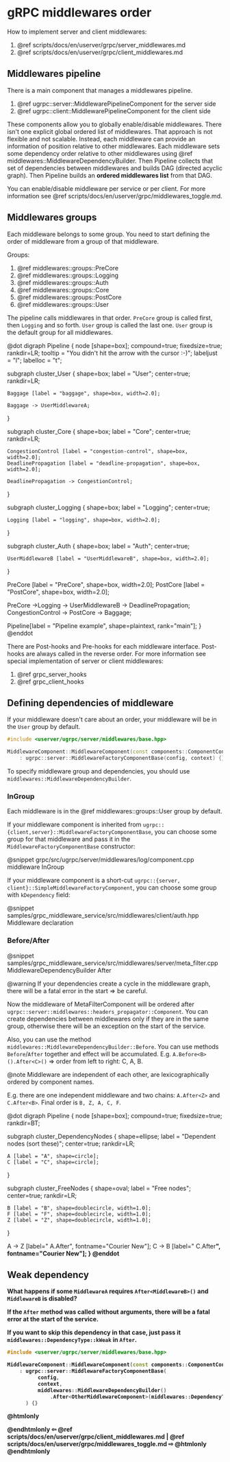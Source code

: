 # gRPC middlewares order

How to implement server and client middlewares:
1. @ref scripts/docs/en/userver/grpc/server_middlewares.md
2. @ref scripts/docs/en/userver/grpc/client_middlewares.md

## Middlewares pipeline

There is a main component that manages a middlewares pipeline.

1. @ref ugrpc::server::MiddlewarePipelineComponent for the server side
2. @ref ugrpc::client::MiddlewarePipelineComponent for the client side

These components allow you to globally enable/disable middlewares. There isn't one explicit global ordered list of middlewares. 
That approach is not flexible and not scalable. Instead, each middleware can provide an information of position relative to other middlewares. 
Each middleware sets some dependency order relative to other middlewares using @ref middlewares::MiddlewareDependencyBuilder.
Then Pipeline collects that set of dependencies between middlewares and builds DAG (directed acyclic graph). Then Pipeline builds an **ordered middlewares list** from that DAG.

You can enable/disable middleware per service or per client. For more information see @ref scripts/docs/en/userver/grpc/middlewares_toggle.md.

## Middlewares groups

Each middleware belongs to some group. You need to start defining the order of middleware from a group of that middleware.

Groups:

1. @ref middlewares::groups::PreCore
2. @ref middlewares::groups::Logging
3. @ref middlewares::groups::Auth
4. @ref middlewares::groups::Core
5. @ref middlewares::groups::PostCore
6. @ref middlewares::groups::User

The pipeline calls middlewares in that order. `PreCore` group is called first, then `Logging` and so forth. `User` group is called the last one. 
`User` group is the default group for all middlewares.

@dot
digraph Pipeline {
  node [shape=box];
  compound=true;
  fixedsize=true;
  rankdir=LR;
  tooltip = "You didn't hit the arrow with the cursor :-)";
  labeljust = "l";
  labelloc = "t";

  subgraph cluster_User {
    shape=box;
    label = "User";
    center=true;
    rankdir=LR;
    
    Baggage [label = "baggage", shape=box, width=2.0];

    Baggage -> UserMiddlewareA;
  }

  subgraph cluster_Core {
    shape=box;
    label = "Core";
    center=true;
    rankdir=LR;
    
    CongestionControl [label = "congestion-control", shape=box, width=2.0];
    DeadlinePropagation [label = "deadline-propagation", shape=box, width=2.0];

    DeadlinePropagation -> CongestionControl;
  }

  subgraph cluster_Logging {
    shape=box;
    label = "Logging";
    center=true;
    
    Logging [label = "logging", shape=box, width=2.0];
  }

  subgraph cluster_Auth {
    shape=box;
    label = "Auth";
    center=true;
    
    UserMiddlewareB [label = "UserMiddlewareB", shape=box, width=2.0];
  }

  PreCore [label = "PreCore", shape=box, width=2.0];
  PostCore [label = "PostCore", shape=box, width=2.0];

  PreCore ->Logging -> UserMiddlewareB -> DeadlinePropagation;
  CongestionControl -> PostCore -> Baggage;
 
  Pipeline[label = "Pipeline example", shape=plaintext, rank="main"];
}
@enddot

There are Post-hooks and Pre-hooks for each middleware interface. Post-hooks are always called in the reverse order. For more information see special implementation of server or client middlewares:
1. @ref grpc_server_hooks
2. @ref grpc_client_hooks

## Defining dependencies of middleware

If your middleware doesn't care about an order, your middleware will be in the `User` group by default.

```cpp
#include <userver/ugrpc/server/middlewares/base.hpp>

MiddlewareComponent::MiddlewareComponent(const components::ComponentConfig& config, const components::ComponentContext& context)
    : ugrpc::server::MiddlewareFactoryComponentBase(config, context) {}  // OK.
```

To specify middleware group and dependencies, you should use `middlewares::MiddlewareDependencyBuilder`.

### InGroup

Each middleware is in the @ref middlewares::groups::User group by default.

If your middleware component is inherited from `ugrpc::{client,server}::MiddlewareFactoryComponentBase`,
you can choose some group for that middleware and pass it in the `MiddlewareFactoryComponentBase` constructor:

@snippet grpc/src/ugrpc/server/middlewares/log/component.cpp middleware InGroup

If your middleware component is a short-cut `ugrpc::{server, client}::SimpleMiddlewareFactoryComponent`, you can choose some group with `kDependency` field:

@snippet samples/grpc_middleware_service/src/middlewares/client/auth.hpp Middleware declaration

### Before/After

@snippet samples/grpc_middleware_service/src/middlewares/server/meta_filter.cpp MiddlewareDependencyBuilder After

@warning If your dependencies create a cycle in the middleware graph, there will be a fatal error in the start ⇒ be careful.

Now the middleware of MetaFilterComponent will be ordered after `ugrpc::server::middlewares::headers_propagator::Component`. You can create dependencies between middlewares only if they are in the same group, otherwise 
there will be an exception on the start of the service.

Also, you can use the method `middlewares::MiddlewareDependencyBuilder::Before`. You can use methods `Before`/`After` together and effect will be accumulated.
E.g. `A.Before<B>().After<C>()` ⇒ order from left to right: C, A, B.

@note Middleware are independent of each other, are lexicographically ordered by component names.

E.g. there are one independent middleware and two chains: `A.After<Z>` and `C.After<B>`. Final order is `B, Z, A, C, F`. 

@dot
digraph Pipeline {
  node [shape=box];
  compound=true;
  fixedsize=true;
  rankdir=BT;

  subgraph cluster_DependencyNodes {
    shape=ellipse;
    label = "Dependent nodes (sort these)";
    center=true;
    rankdir=LR;
    
    A [label = "A", shape=circle];
    C [label = "C", shape=circle];
  }

  subgraph cluster_FreeNodes {
    shape=oval;
    label = "Free nodes";
    center=true;
    rankdir=LR;
    
    B [label = "B", shape=doublecircle, width=1.0];
    F [label = "F", shape=doublecircle, width=1.0];
    Z [label = "Z", shape=doublecircle, width=1.0];
  }

  A -> Z [label="  A.After<Z>", fontname="Courier New"];
  C -> B [label="  C.After<B>", fontname="Courier New"];
}
@enddot

## Weak dependency

What happens if some `MiddlewareA` requires `After<MiddlewareB>()` and `MiddlewareB` is disabled? 

If the `After` method was called without arguments, there will be a fatal error at the start of the service.

If you want to skip this dependency in that case, just pass it `middlewares::DependencyType::kWeak` in `After`.

```cpp
#include <userver/ugrpc/server/middlewares/base.hpp>

MiddlewareComponent::MiddlewareComponent(const components::ComponentConfig& config, const components::ComponentContext& context)
    : ugrpc::server::MiddlewareFactoryComponentBase(
          config,
          context,
          middlewares::MiddlewareDependencyBuilder()
              .After<OtherMiddlewareComponent>(middlewares::DependencyType::kWeak)
      ) {}
```

@htmlonly <div class="bottom-nav"> @endhtmlonly
⇦ @ref scripts/docs/en/userver/grpc/client_middlewares.md | @ref scripts/docs/en/userver/grpc/middlewares_toggle.md ⇨
@htmlonly </div> @endhtmlonly
